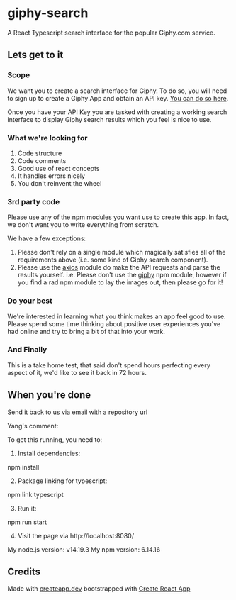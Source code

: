 # giphy-search

A React Typescript search interface for the popular Giphy.com service.

## Lets get to it

### Scope

We want you to create a search interface for Giphy. To do so, you will need to sign up to create a Giphy App and obtain an API key. [You can do so here][1].

Once you have your API Key you are tasked with creating a working search interface to display Giphy search results which you feel is nice to use.

### What we're looking for

1. Code structure
1. Code comments
1. Good use of react concepts
1. It handles errors nicely
1. You don't reinvent the wheel

### 3rd party code

Please use any of the npm modules you want use to create this app. In fact, we don't want you to write everything from scratch.

We have a few exceptions:

1. Please don't rely on a single module which magically satisfies all of the requirements above (i.e. some kind of Giphy search component).
1. Please use the [axios][3] module do make the API requests and parse the results yourself. i.e. Please don't use the [giphy][2] npm module, however if you find a rad npm module to lay the images out, then please go for it!

### Do your best

We're interested in learning what you think makes an app feel good to use. Please spend some time thinking about positive user experiences you've had online and try to bring a bit of that into your work.

### And Finally

This is a take home test, that said don't spend hours perfecting every aspect of it, we'd like to see it back in 72 hours.

## When you're done

Send it back to us via email with a repository url

Yang's comment:

To get this running, you need to:

1. Install dependencies:

npm install

2. Package linking for typescript:

npm link typescript

3. Run it:

npm run start

4. Visit the page via http://localhost:8080/

My node.js version: v14.19.3
My npm version: 6.14.16

## Credits

Made with [createapp.dev](https://createapp.dev/)
bootstrapped with [Create React App](https://github.com/facebook/create-react-app)

[1]: https://developers.giphy.com/dashboard/?create=true
[2]: https://www.npmjs.com/package/giphy
[3]: https://github.com/axios/axios
